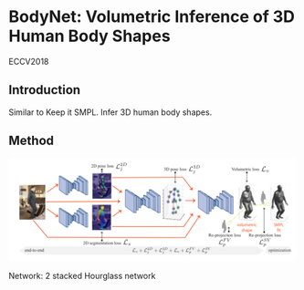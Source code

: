 # BodyNet: Volumetric Inference of 3D Human Body Shapes 

ECCV2018 

## Introduction

Similar to Keep it SMPL. Infer 3D human body shapes.

## Method

![Bodynet](assets/Bodynet.png)

Network: 2 stacked Hourglass network
